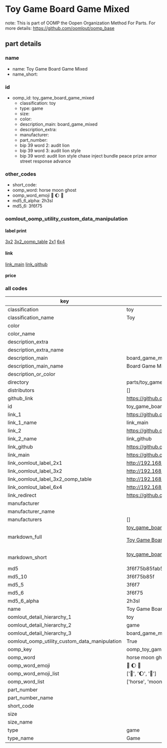 # Toy Game Board Game Mixed  

note: This is part of OOMP the Oopen Organization Method For Parts. For more details: https://github.com/oomlout/oomp_base

##  part details
  







### name
* name: Toy Game Board Game Mixed
* name_short: 
### id
* oomp_id: toy_game_board_game_mixed
  * classification: toy
  * type: game
  * size: 
  * color: 
  * description_main: board_game_mixed
  * description_extra: 
  * manufacturer: 
  * part_number: 
  * bip 39 word 2: audit lion
  * bip 39 word 3: audit lion style
  * bip 39 word: audit lion style chase inject bundle peace prize armor street response advance

### other_codes
* short_code: 
* oomp_word: horse moon ghost
* oomp_word_emoji :horse: :moon: :ghost:
* md5_6_alpha: 2h3sl
* md5_6: 3f6f75






### oomlout_oomp_utility_custom_data_manipulation
#### label print
[3x2](http://192.168.1.245:1112/?label=oomp%202h3sl)
[3x2_oomp_table](http://192.168.1.108:1112/?label=oomp%202h3sl)
[2x1](http://192.168.1.242:1112/?label=oomp%202h3sl)
[6x4](http://192.168.1.55:1112/?label=oomp%202h3sl)    

#### link

[link_main](https://github.com/oomlout/oomlout_oomp_version_1_messy/tree/main/parts/toy_game_board_game_mixed) [link_github](https://github.com/oomlout/oomlout_oomp_version_1_messy/tree/main/parts/toy_game_board_game_mixed)                             

#### price







### all codes 
| key | value |  
| --- | --- |  
| classification | toy |  
| classification_name | Toy |  
| color |  |  
| color_name |  |  
| description_extra |  |  
| description_extra_name |  |  
| description_main | board_game_mixed |  
| description_main_name | Board Game Mixed |  
| description_or_color |   |  
| directory | parts/toy_game_board_game_mixed |  
| distributors | [] |  
| github_link | https://github.com/oomlout/oomlout_oomp_part_src/tree/main/parts/toy_game_board_game_mixed |  
| id | toy_game_board_game_mixed |  
| link_1 | https://github.com/oomlout/oomlout_oomp_version_1_messy/tree/main/parts/toy_game_board_game_mixed |  
| link_1_name | link_main |  
| link_2 | https://github.com/oomlout/oomlout_oomp_version_1_messy/tree/main/parts/toy_game_board_game_mixed |  
| link_2_name | link_github |  
| link_github | https://github.com/oomlout/oomlout_oomp_version_1_messy/tree/main/parts/toy_game_board_game_mixed |  
| link_main | https://github.com/oomlout/oomlout_oomp_version_1_messy/tree/main/parts/toy_game_board_game_mixed |  
| link_oomlout_label_2x1 | http://192.168.1.242:1112/?label=oomp%202h3sl |  
| link_oomlout_label_3x2 | http://192.168.1.245:1112/?label=oomp%202h3sl |  
| link_oomlout_label_3x2_oomp_table | http://192.168.1.108:1112/?label=oomp%202h3sl |  
| link_oomlout_label_6x4 | http://192.168.1.55:1112/?label=oomp%202h3sl |  
| link_redirect | https://github.com/oomlout/oomlout_oomp_version_1_messy/tree/main/parts/toy_game_board_game_mixed |  
| manufacturer |  |  
| manufacturer_name |  |  
| manufacturers | [] |  
| markdown_full | [toy_game_board_game_mixed](none)<br>[](none)<br>[Toy Game Board Game Mixed](none)<br><br> |  
| markdown_short | [toy_game_board_game_mixed](none)<br><br> |  
| md5 | 3f6f75b85fab5438793a026bafa08878 |  
| md5_10 | 3f6f75b85f |  
| md5_5 | 3f6f7 |  
| md5_6 | 3f6f75 |  
| md5_6_alpha | 2h3sl |  
| name | Toy Game Board Game Mixed |  
| oomlout_detail_hierarchy_1 | toy |  
| oomlout_detail_hierarchy_2 | game |  
| oomlout_detail_hierarchy_3 | board_game_mixed |  
| oomlout_oomp_utility_custom_data_manipulation | True |  
| oomp_key | oomp_toy_game_board_game_mixed |  
| oomp_word | horse moon ghost |  
| oomp_word_emoji | :horse: :moon: :ghost: |  
| oomp_word_emoji_list | [':horse:', ':moon:', ':ghost:'] |  
| oomp_word_list | ['horse', 'moon', 'ghost'] |  
| part_number |  |  
| part_number_name |  |  
| short_code |  |  
| size |  |  
| size_name |  |  
| type | game |  
| type_name | Game |  
